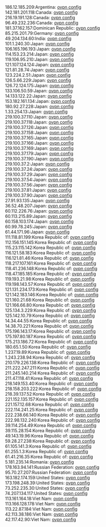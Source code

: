 186.12.185.209:Argentina: [ovpn config](vpn/186_12_185_209.ovpn)  
142.181.201.118:Canada: [ovpn config](vpn/142_181_201_118.ovpn)  
216.19.191.128:Canada: [ovpn config](vpn/216_19_191_128.ovpn)  
96.49.232.236:Canada: [ovpn config](vpn/96_49_232_236.ovpn)  
181.37.162.157:Dominican Republic: [ovpn config](vpn/181_37_162_157.ovpn)  
85.215.201.79:Germany: [ovpn config](vpn/85_215_201_79.ovpn)  
49.204.134.60:India: [ovpn config](vpn/49_204_134_60.ovpn)  
101.1.240.30:Japan: [ovpn config](vpn/101_1_240_30.ovpn)  
106.165.196.193:Japan: [ovpn config](vpn/106_165_196_193.ovpn)  
114.153.23.214:Japan: [ovpn config](vpn/114_153_23_214.ovpn)  
119.106.95.210:Japan: [ovpn config](vpn/119_106_95_210.ovpn)  
121.107.124.124:Japan: [ovpn config](vpn/121_107_124_124.ovpn)  
121.81.28.74:Japan: [ovpn config](vpn/121_81_28_74.ovpn)  
123.224.2.51:Japan: [ovpn config](vpn/123_224_2_51.ovpn)  
126.5.66.229:Japan: [ovpn config](vpn/126_5_66_229.ovpn)  
126.72.124.175:Japan: [ovpn config](vpn/126_72_124_175.ovpn)  
133.106.50.59:Japan: [ovpn config](vpn/133_106_50_59.ovpn)  
14.133.122.22:Japan: [ovpn config](vpn/14_133_122_22.ovpn)  
153.182.161.134:Japan: [ovpn config](vpn/153_182_161_134.ovpn)  
180.92.27.228:Japan: [ovpn config](vpn/180_92_27_228.ovpn)  
1.33.254.13:Japan: [ovpn config](vpn/1_33_254_13.ovpn)  
219.100.37.110:Japan: [ovpn config](vpn/219_100_37_110.ovpn)  
219.100.37.118:Japan: [ovpn config](vpn/219_100_37_118.ovpn)  
219.100.37.126:Japan: [ovpn config](vpn/219_100_37_126.ovpn)  
219.100.37.158:Japan: [ovpn config](vpn/219_100_37_158.ovpn)  
219.100.37.165:Japan: [ovpn config](vpn/219_100_37_165.ovpn)  
219.100.37.166:Japan: [ovpn config](vpn/219_100_37_166.ovpn)  
219.100.37.169:Japan: [ovpn config](vpn/219_100_37_169.ovpn)  
219.100.37.179:Japan: [ovpn config](vpn/219_100_37_179.ovpn)  
219.100.37.190:Japan: [ovpn config](vpn/219_100_37_190.ovpn)  
219.100.37.2:Japan: [ovpn config](vpn/219_100_37_2.ovpn)  
219.100.37.24:Japan: [ovpn config](vpn/219_100_37_24.ovpn)  
219.100.37.29:Japan: [ovpn config](vpn/219_100_37_29.ovpn)  
219.100.37.54:Japan: [ovpn config](vpn/219_100_37_54.ovpn)  
219.100.37.56:Japan: [ovpn config](vpn/219_100_37_56.ovpn)  
219.100.37.81:Japan: [ovpn config](vpn/219_100_37_81.ovpn)  
219.100.37.90:Japan: [ovpn config](vpn/219_100_37_90.ovpn)  
27.91.93.135:Japan: [ovpn config](vpn/27_91_93_135.ovpn)  
36.52.48.207:Japan: [ovpn config](vpn/36_52_48_207.ovpn)  
60.112.226.76:Japan: [ovpn config](vpn/60_112_226_76.ovpn)  
60.113.215.89:Japan: [ovpn config](vpn/60_113_215_89.ovpn)  
60.158.103.174:Japan: [ovpn config](vpn/60_158_103_174.ovpn)  
60.99.78.245:Japan: [ovpn config](vpn/60_99_78_245.ovpn)  
61.44.171.96:Japan: [ovpn config](vpn/61_44_171_96.ovpn)  
111.118.81.199:Korea Republic of: [ovpn config](vpn/111_118_81_199.ovpn)  
112.156.151.145:Korea Republic of: [ovpn config](vpn/112_156_151_145.ovpn)  
115.23.115.142:Korea Republic of: [ovpn config](vpn/115_23_115_142.ovpn)  
116.121.58.183:Korea Republic of: [ovpn config](vpn/116_121_58_183.ovpn)  
116.121.81.46:Korea Republic of: [ovpn config](vpn/116_121_81_46.ovpn)  
118.217.107.161:Korea Republic of: [ovpn config](vpn/118_217_107_161.ovpn)  
118.41.236.148:Korea Republic of: [ovpn config](vpn/118_41_236_148.ovpn)  
118.47.185.185:Korea Republic of: [ovpn config](vpn/118_47_185_185.ovpn)  
119.193.21.98:Korea Republic of: [ovpn config](vpn/119_193_21_98.ovpn)  
119.198.143.57:Korea Republic of: [ovpn config](vpn/119_198_143_57.ovpn)  
121.131.234.173:Korea Republic of: [ovpn config](vpn/121_131_234_173.ovpn)  
121.142.183.146:Korea Republic of: [ovpn config](vpn/121_142_183_146.ovpn)  
121.160.21.68:Korea Republic of: [ovpn config](vpn/121_160_21_68.ovpn)  
121.166.66.80:Korea Republic of: [ovpn config](vpn/121_166_66_80.ovpn)  
125.134.3.229:Korea Republic of: [ovpn config](vpn/125_134_3_229.ovpn)  
125.142.10.79:Korea Republic of: [ovpn config](vpn/125_142_10_79.ovpn)  
14.34.44.55:Korea Republic of: [ovpn config](vpn/14_34_44_55.ovpn)  
14.38.70.221:Korea Republic of: [ovpn config](vpn/14_38_70_221.ovpn)  
175.196.143.17:Korea Republic of: [ovpn config](vpn/175_196_143_17.ovpn)  
175.197.80.187:Korea Republic of: [ovpn config](vpn/175_197_80_187.ovpn)  
175.213.186.72:Korea Republic of: [ovpn config](vpn/175_213_186_72.ovpn)  
180.65.1.50:Korea Republic of: [ovpn config](vpn/180_65_1_50.ovpn)  
1.237.19.89:Korea Republic of: [ovpn config](vpn/1_237_19_89.ovpn)  
1.243.238.94:Korea Republic of: [ovpn config](vpn/1_243_238_94.ovpn)  
210.179.226.138:Korea Republic of: [ovpn config](vpn/210_179_226_138.ovpn)  
211.222.247.211:Korea Republic of: [ovpn config](vpn/211_222_247_211.ovpn)  
211.245.140.214:Korea Republic of: [ovpn config](vpn/211_245_140_214.ovpn)  
211.47.118.41:Korea Republic of: [ovpn config](vpn/211_47_118_41.ovpn)  
218.149.153.40:Korea Republic of: [ovpn config](vpn/218_149_153_40.ovpn)  
218.158.203.222:Korea Republic of: [ovpn config](vpn/218_158_203_222.ovpn)  
218.39.137.52:Korea Republic of: [ovpn config](vpn/218_39_137_52.ovpn)  
221.152.135.157:Korea Republic of: [ovpn config](vpn/221_152_135_157.ovpn)  
221.157.12.68:Korea Republic of: [ovpn config](vpn/221_157_12_68.ovpn)  
222.114.241.25:Korea Republic of: [ovpn config](vpn/222_114_241_25.ovpn)  
222.238.66.140:Korea Republic of: [ovpn config](vpn/222_238_66_140.ovpn)  
222.98.132.240:Korea Republic of: [ovpn config](vpn/222_98_132_240.ovpn)  
39.114.254.49:Korea Republic of: [ovpn config](vpn/39_114_254_49.ovpn)  
39.115.28.154:Korea Republic of: [ovpn config](vpn/39_115_28_154.ovpn)  
49.143.19.96:Korea Republic of: [ovpn config](vpn/49_143_19_96.ovpn)  
59.28.27.238:Korea Republic of: [ovpn config](vpn/59_28_27_238.ovpn)  
61.105.141.3:Korea Republic of: [ovpn config](vpn/61_105_141_3.ovpn)  
61.255.1.3:Korea Republic of: [ovpn config](vpn/61_255_1_3.ovpn)  
61.41.216.35:Korea Republic of: [ovpn config](vpn/61_41_216_35.ovpn)  
5.181.235.14:Romania: [ovpn config](vpn/5_181_235_14.ovpn)  
178.163.94.141:Russian Federation: [ovpn config](vpn/178_163_94_141.ovpn)  
95.70.27.207:Russian Federation: [ovpn config](vpn/95_70_27_207.ovpn)  
163.182.174.159:United States: [ovpn config](vpn/163_182_174_159.ovpn)  
173.198.248.39:United States: [ovpn config](vpn/173_198_248_39.ovpn)  
73.252.235.30:United States: [ovpn config](vpn/73_252_235_30.ovpn)  
74.207.134.117:United States: [ovpn config](vpn/74_207_134_117.ovpn)  
113.161.164.18:Viet Nam: [ovpn config](vpn/113_161_164_18.ovpn)  
113.166.128.178:Viet Nam: [ovpn config](vpn/113_166_128_178.ovpn)  
113.22.87.184:Viet Nam: [ovpn config](vpn/113_22_87_184.ovpn)  
42.113.38.186:Viet Nam: [ovpn config](vpn/42_113_38_186.ovpn)  
42.117.42.90:Viet Nam: [ovpn config](vpn/42_117_42_90.ovpn)  

